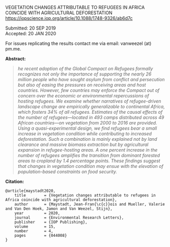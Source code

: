 VEGETATION CHANGES ATTRIBUTABLE TO REFUGEES IN AFRICA COINCIDE WITH AGRICULTURAL DEFORESTATION    
https://iopscience.iop.org/article/10.1088/1748-9326/ab6d7c    

Submitted: 20 SEP 2019    
Accepted:  20 JAN 2020    

For issues replicating the results contact me via email: vanweezel (at) pm.me.  

**Abstract:**
>*he recent adoption of the Global Compact on Refugees formally recognizes not only the importance of supporting the nearly 26 million people who have sought asylum from conflict and persecution but also of easing the pressures on receiving areas and host countries. However, few countries may enforce the Compact out of concern over the economic or environmental repercussions of hosting refugees. We examine whether narratives of refugee-driven landscape change are empirically generalizable to continental Africa, which fosters 34% of all refugees. Estimates of the causal effects of the number of refugees—located in 493 camps distributed across 49 African countries—on vegetation from 2000 to 2016 are provided. Using a quasi-experimental design, we find refugees bear a small increase in vegetation condition while contributing to increased deforestation. Such a combination is mainly explained not by land clearance and massive biomass extraction but by agricultural expansion in refugee-hosting areas. A one percent increase in the number of refugees amplifies the transition from dominant forested areas to cropland by 1.4 percentage points. These findings suggest that changes in vegetation condition may ensue with the elevation of population-based constraints on food security.*

**Citation:**
```
@article{maystadt2020,
	title        = {Vegetation changes attributable to refugees in Africa coincide with agricultural deforestation},
	author       = {Maystadt, Jean-Fran{\c{c}}ois and Mueller, Valerie and Van Den Hoek, Jamon and Van Weezel, Stijn},
	year         = 2020,
	journal      = {Environmental Research Letters},
	publisher    = {IOP Publishing},
	volume       = 15,
	number       = 4,
	pages        = {044008}
}
```
